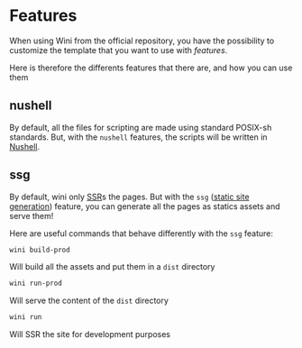# Features

When using Wini from the official repository, you have the possibility to customize the template that you want to use with *features*.

Here is therefore the differents features that there are, and how you can use them

## nushell

By default, all the files for scripting are made using standard POSIX-sh standards. But, with the `nushell` features, the scripts will be written in [Nushell](https://www.nushell.sh/).

## ssg

By default, wini only [SSR](https://developer.mozilla.org/en-US/docs/Glossary/SSR)s the pages. But with the `ssg` ([static site generation](https://developer.mozilla.org/en-US/docs/Glossary/SSG)) feature, you can generate all the pages as statics assets and serve them!

Here are useful commands that behave differently with the `ssg` feature:

```sh 
wini build-prod
```
Will build all the assets and put them in a `dist` directory

```sh
wini run-prod
```
Will serve the content of the `dist` directory

```sh 
wini run
```
Will SSR the site for development purposes
